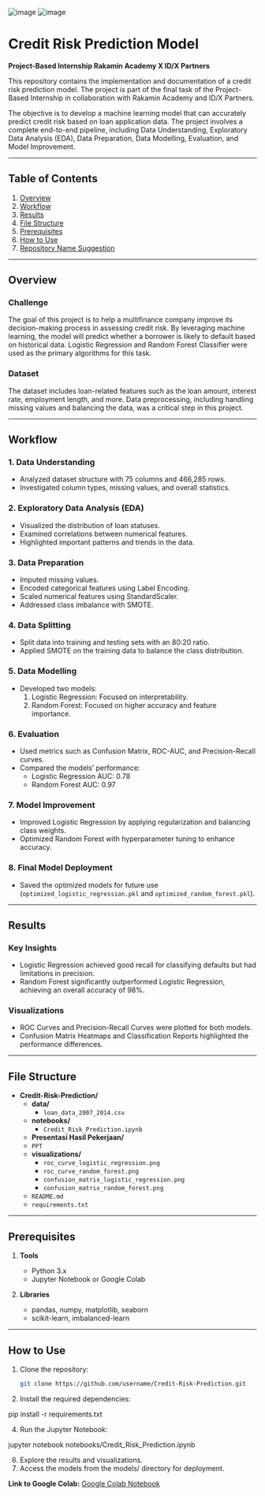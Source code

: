 ![image](https://github.com/user-attachments/assets/c2b20aa2-73e8-4e99-89d4-929f4767b95c)              ![image](https://github.com/user-attachments/assets/e5e4cf19-fd34-44f3-98ad-8f369703a787)



# Credit Risk Prediction Model
**Project-Based Internship Rakamin Academy X ID/X Partners**

This repository contains the implementation and documentation of a credit risk prediction model. The project is part of the final task of the Project-Based Internship in collaboration with Rakamin Academy and ID/X Partners.

The objective is to develop a machine learning model that can accurately predict credit risk based on loan application data. The project involves a complete end-to-end pipeline, including Data Understanding, Exploratory Data Analysis (EDA), Data Preparation, Data Modelling, Evaluation, and Model Improvement.

---

## Table of Contents
1. [Overview](#overview)
2. [Workflow](#workflow)
3. [Results](#results)
4. [File Structure](#file-structure)
5. [Prerequisites](#prerequisites)
6. [How to Use](#how-to-use)
7. [Repository Name Suggestion](#repository-name-suggestion)

---

## Overview

### Challenge  
The goal of this project is to help a multifinance company improve its decision-making process in assessing credit risk. By leveraging machine learning, the model will predict whether a borrower is likely to default based on historical data. Logistic Regression and Random Forest Classifier were used as the primary algorithms for this task.

### Dataset  
The dataset includes loan-related features such as the loan amount, interest rate, employment length, and more. Data preprocessing, including handling missing values and balancing the data, was a critical step in this project.

---

## Workflow

### 1. Data Understanding
- Analyzed dataset structure with 75 columns and 466,285 rows.
- Investigated column types, missing values, and overall statistics.

### 2. Exploratory Data Analysis (EDA)
- Visualized the distribution of loan statuses.
- Examined correlations between numerical features.
- Highlighted important patterns and trends in the data.

### 3. Data Preparation
- Imputed missing values.
- Encoded categorical features using Label Encoding.
- Scaled numerical features using StandardScaler.
- Addressed class imbalance with SMOTE.

### 4. Data Splitting
- Split data into training and testing sets with an 80:20 ratio.
- Applied SMOTE on the training data to balance the class distribution.

### 5. Data Modelling
- Developed two models:
  1. Logistic Regression: Focused on interpretability.
  2. Random Forest: Focused on higher accuracy and feature importance.

### 6. Evaluation
- Used metrics such as Confusion Matrix, ROC-AUC, and Precision-Recall curves.
- Compared the models’ performance:
  - Logistic Regression AUC: 0.78
  - Random Forest AUC: 0.97

### 7. Model Improvement
- Improved Logistic Regression by applying regularization and balancing class weights.
- Optimized Random Forest with hyperparameter tuning to enhance accuracy.

### 8. Final Model Deployment
- Saved the optimized models for future use (`optimized_logistic_regression.pkl` and `optimized_random_forest.pkl`).

---

## Results

### Key Insights
- Logistic Regression achieved good recall for classifying defaults but had limitations in precision.
- Random Forest significantly outperformed Logistic Regression, achieving an overall accuracy of 98%.

### Visualizations
- ROC Curves and Precision-Recall Curves were plotted for both models.
- Confusion Matrix Heatmaps and Classification Reports highlighted the performance differences.

---

## File Structure

- **Credit-Risk-Prediction/**
  - **data/**
    - `loan_data_2007_2014.csv`
  - **notebooks/**
    - `Credit_Risk_Prediction.ipynb`
  - **Presentasi Hasil Pekerjaan/**
  - `PPT`
  - **visualizations/**
    - `roc_curve_logistic_regression.png`
    - `roc_curve_random_forest.png`
    - `confusion_matrix_logistic_regression.png`
    - `confusion_matrix_random_forest.png`
  - `README.md`
  - `requirements.txt`





---

## Prerequisites

1. **Tools**  
   - Python 3.x  
   - Jupyter Notebook or Google Colab  

2. **Libraries**  
   - pandas, numpy, matplotlib, seaborn  
   - scikit-learn, imbalanced-learn  

---

## How to Use

1. Clone the repository:
   ```bash
   git clone https://github.com/username/Credit-Risk-Prediction.git
2. Install the required dependencies:
   
pip install -r requirements.txt

4. Run the Jupyter Notebook:

jupyter notebook notebooks/Credit_Risk_Prediction.ipynb

6. Explore the results and visualizations.
7. Access the models from the models/ directory for deployment.

**Link to Google Colab:** [Google Colab Notebook](https://colab.research.google.com/drive/11hZJTbWp3GuflhMoFV7Y7o4OKBXdzKeB?usp=sharing)
